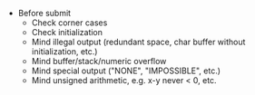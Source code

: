 - Before submit
    - Check corner cases
    - Check initialization
    - Mind illegal output (redundant space, char buffer without initialization, etc.)
    - Mind buffer/stack/numeric overflow
    - Mind special output ("NONE", "IMPOSSIBLE", etc.)
    - Mind unsigned arithmetic, e.g. x-y never < 0, etc.

